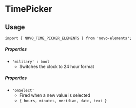 # TimePicker

## Usage
    import { NOVO_TIME_PICKER_ELEMENTS } from 'novo-elements';

##### Properties
- `'military' : bool`
    * Switches the clock to 24 hour format
    
##### Properties
- `'onSelect'`
    * Fired when a new value is selected
    * `{ hours, minutes, meridian, date, text }`